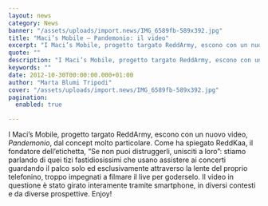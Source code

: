 ```yaml
---
layout: news
category: News
banner: "/assets/uploads/import.news/IMG_6589fb-589x392.jpg"
title: "Maci’s Mobile – Pandemonio: il video"
excerpt: "I Maci’s Mobile, progetto targato ReddArmy, escono con un nuovo video, Pandemonio, dal concept molto particolare. Come ha spiegato ReddKaa, il fondatore dell’etichetta, “Se non puoi distruggerli, unisciti a loro”: stiamo parlando di quei tizi fastidiosissimi che usano assistere ai concerti guardando il palco solo ed esclusivamente attraverso la lente del proprio telefonino, troppo impegnati [&hellip"
quote: ""
description: "I Maci’s Mobile, progetto targato ReddArmy, escono con un nuovo video, Pandemonio, dal concept molto particolare. Come ha spiegato ReddKaa, il fondatore dell’etichetta, “Se non puoi distruggerli, unisciti a loro”: stiamo parlando di quei tizi fastidiosissimi che usano assistere ai concerti guardando il palco solo ed esclusivamente attraverso la lente del proprio telefonino, troppo impegnati [&hellip"
keywords: ""
date: 2012-10-30T00:00:00.000+01:00
author: "Marta Blumi Tripodi"
cover: "/assets/uploads/import.news/IMG_6589fb-589x392.jpg"
pagination:
  enabled: true

---
```


I Maci’s Mobile, progetto targato ReddArmy, escono con un nuovo video, _Pandemonio_, dal concept molto particolare. Come ha spiegato ReddKaa, il fondatore dell’etichetta, “Se non puoi distruggerli, unisciti a loro”: stiamo parlando di quei tizi fastidiosissimi che usano assistere ai concerti guardando il palco solo ed esclusivamente attraverso la lente del proprio telefonino, troppo impegnati a filmare il live per goderselo. Il video in questione è stato girato interamente tramite smartphone, in diversi contesti e da diverse prospettive. Enjoy!  